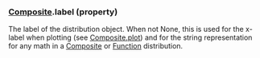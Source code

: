 ### [Composite](Composite.md).label (property)




The label of the distribution object.  When not None, this is used for
the x-label when plotting (see [Composite.plot](Composite.plot.md)) and for the
string representation for any math in a [Composite](Composite.md) or [Function](Function.md)
distribution.


